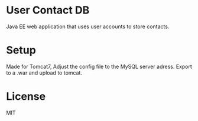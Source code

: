 # User Contact DB
Java EE web application that uses user accounts to store contacts.
# Setup
Made for Tomcat7, Adjust the config file to the MySQL server adress. Export to a .war and upload to tomcat.
# License
MIT
